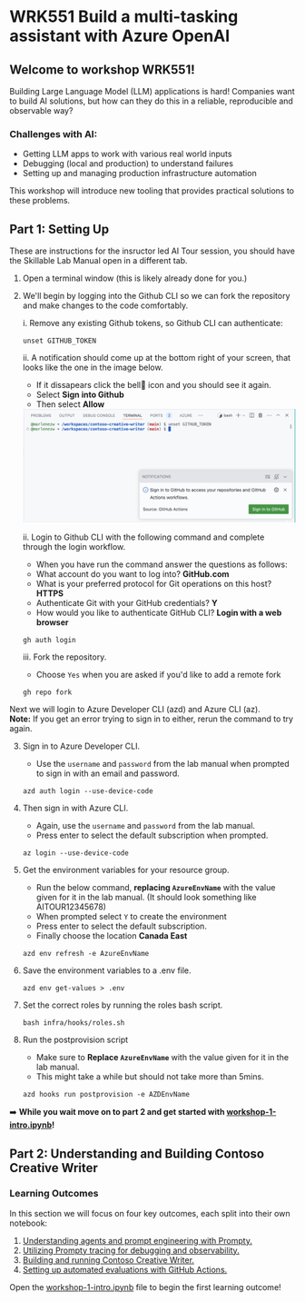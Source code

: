 # WRK551 Build a multi-tasking assistant with Azure OpenAI

## Welcome to workshop WRK551!

Building Large Language Model (LLM) applications​ is hard! Companies want to build AI solutions, but how can they do this in a reliable, reproducible and observable way?​

### Challenges with AI:  ​
- Getting LLM apps to work with various real world inputs ​
- Debugging (local and production)​ to understand failures
- Setting up and managing production infrastructure automation

This workshop will introduce new tooling that provides practical solutions to these problems. 

## Part 1: Setting Up

These are instructions for the insructor led AI Tour session, you should have the Skillable Lab Manual open in a different tab.

1. Open a terminal window (this is likely already done for you.)

2. We'll begin by logging into the Github CLI so we can fork the repository and make changes to the code comfortably.

    i. Remove any existing Github tokens, so Github CLI can authenticate: 

    ```shell
    unset GITHUB_TOKEN
    ```

    ii. A notification should come up at the bottom right of your screen, that looks like the one in the image below. 
    - If it dissapears click the bell🔔 icon and you should see it again. 
    - Select **Sign into Github**
    - Then select **Allow**

    <img src="./actions_allow.png" alt="Actions pop up" width="500" height="200">


    ii. Login to Github CLI with the following command and complete through the login workflow. 
    - When you have run the command answer the questions as follows:  
    - What account do you want to log into? **GitHub.com**
    - What is your preferred protocol for Git operations on this host? **HTTPS**
    - Authenticate Git with your GitHub credentials? **Y**
    - How would you like to authenticate GitHub CLI? **Login with a web browser**

    ```shell
    gh auth login
    ```

    iii. Fork the repository.
    - Choose `Yes` when you are asked if you'd like to add a remote fork

    ```shell
    gh repo fork
    ```

Next we will login to Azure Developer CLI (azd) and Azure CLI (az).
<br>**Note:** If you get an error trying to sign in to either, rerun the command to try again. 

3. Sign in to Azure Developer CLI. 
    - Use the `username` and `password` from the lab manual when prompted to sign in with an email and password.

    ```shell
    azd auth login --use-device-code
    ```

4.  Then sign in with Azure CLI. 
    - Again, use the `username` and `password` from the lab manual. 
    - Press enter to select the default subscription when prompted.
    
    ```shell
    az login --use-device-code
    ```

5.  Get the environment variables for your resource group.
    - Run the below command, **replacing `AzureEnvName`** with the value given for it in the lab manual. (It should look something like AITOUR12345678)
    - When prompted select `Y` to create the environment
    - Press enter to select the default subscription. 
    - Finally choose the location **Canada East**
    
    ```shell
    azd env refresh -e AzureEnvName
    ```

6. Save the environment variables to a .env file. 

    ```shell
    azd env get-values > .env
    ```

7. Set the correct roles by running the roles bash script. 
    ```shell
    bash infra/hooks/roles.sh
    ```

8. Run the postprovision script 
    - Make sure to **Replace `AzureEnvName`** with the value given for it in the lab manual. 
    - This might take a while but should not take more than 5mins.

    ```shell
    azd hooks run postprovision -e AZDEnvName
    ```

➡️ **While you wait move on to part 2 and get started with [workshop-1-intro.ipynb](workshop-1-intro.ipynb)!** 
 
## Part 2: Understanding and Building Contoso Creative Writer

### Learning Outcomes
In this section we will focus on four key outcomes, each split into their own notebook:

1. [Understanding agents and prompt engineering with Prompty.](./workshop-1-intro.ipynb)
2. [Utilizing Prompty tracing for debugging and observability.](./workshop-2-tracing.ipynb)
3. [Building and running Contoso Creative Writer.](./workshop-3-build.ipynb)
4. [Setting up automated evaluations with GitHub Actions.](./workshop-4-ci-cd.ipynb)

Open the [workshop-1-intro.ipynb](workshop-1-intro.ipynb) file to begin the first learning outcome!  
